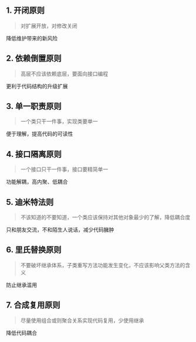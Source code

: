 ## 1. 开闭原则

> 对扩展开放，对修改关闭 

降低维护带来的新风险

## 2. 依赖倒置原则

> 高层不应该依赖底层，要面向接口编程

更利于代码结构的升级扩展

## 3. 单一职责原则

> 一个类只干一件事，实现类要单一

便于理解，提高代码的可读性

## 4. 接口隔离原则

> 一个接口只干一件事，接口要精简单一

功能解耦，高内聚、低耦合

## 5. 迪米特法则

> 不该知道的不要知道，一个类应该保持对其他对象最少的了解，降低耦合度

只和朋友交流，不和陌生人说话，减少代码臃肿

## 6. 里氏替换原则

> 不要破坏继承体系，子类重写方法功能发生变化，不应该影响父类方法的含义

防止继承滥用

## 7. 合成复用原则

> 尽量使用组合或则聚合关系实现代码复用，少使用继承

降低代码耦合
